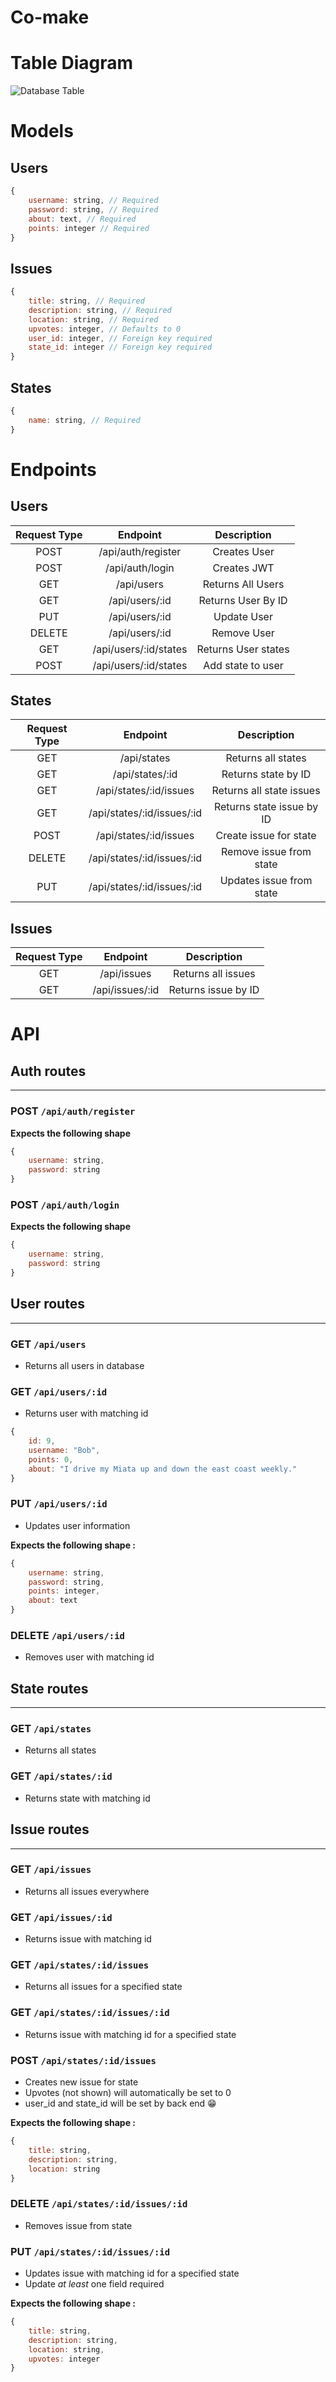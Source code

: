 # Co-make

# Table Diagram
![Database Table](img/datatable.png)

# Models
## Users
```js
{
    username: string, // Required
    password: string, // Required
    about: text, // Required
    points: integer // Required
}
```
## Issues
```js
{
    title: string, // Required
    description: string, // Required
    location: string, // Required
    upvotes: integer, // Defaults to 0
    user_id: integer, // Foreign key required
    state_id: integer // Foreign key required
}
```
## States
```js
{
    name: string, // Required
}
```
# Endpoints
## Users
| Request Type | Endpoint                       | Description               |
|:------------:|:------------------------------:|:-------------------------:|
| POST         | /api/auth/register             | Creates User              |
| POST         | /api/auth/login                | Creates JWT               |
| GET          | /api/users                     | Returns All Users         |
| GET          | /api/users/:id                 | Returns User By ID        |
| PUT          | /api/users/:id                 | Update User               |
| DELETE       | /api/users/:id                 | Remove User               |
| GET          | /api/users/:id/states          | Returns User states       |
| POST         | /api/users/:id/states          | Add state to user         |
## States
| Request Type | Endpoint                       | Description               |
|:------------:|:------------------------------:|:-------------------------:|
| GET          | /api/states                    | Returns all states        |
| GET          | /api/states/:id                | Returns state by ID       |
| GET          | /api/states/:id/issues         | Returns all state issues  |
| GET          | /api/states/:id/issues/:id     | Returns state issue by ID |
| POST         | /api/states/:id/issues         | Create issue for state    |
| DELETE       | /api/states/:id/issues/:id     | Remove issue from state   |
| PUT          | /api/states/:id/issues/:id     | Updates issue from state  |
## Issues
| Request Type | Endpoint                       | Description               |
|:------------:|:------------------------------:|:-------------------------:|
| GET          | /api/issues                    | Returns all issues        |
| GET          | /api/issues/:id                | Returns issue by ID       |

# API
## Auth routes
----------------
### POST `/api/auth/register`

**Expects the following shape**
```js
{
    username: string,
    password: string
}
```
### POST `/api/auth/login`

**Expects the following shape**
```js
{
    username: string,
    password: string
}
```
## User routes
----------------
### GET `/api/users`
- Returns all users in database
### GET `/api/users/:id`
- Returns user with matching id
```js
{
    id: 9,
    username: "Bob",
    points: 0,
    about: "I drive my Miata up and down the east coast weekly."
}
```
### PUT `/api/users/:id`
- Updates user information

**Expects the following shape :**
```js
{
    username: string,
    password: string,
    points: integer,
    about: text
}
```
### DELETE `/api/users/:id`
- Removes user with matching id

## State routes
----------------
### GET `/api/states`
- Returns all states
### GET `/api/states/:id`
- Returns state with matching id

## Issue routes
----------------
### GET `/api/issues`
- Returns all issues everywhere
### GET `/api/issues/:id`
- Returns issue with matching id
### GET `/api/states/:id/issues`
- Returns all issues for a specified state
### GET `/api/states/:id/issues/:id`
- Returns issue with matching id for a specified state
### POST `/api/states/:id/issues`
- Creates new issue for state
- Upvotes (not shown) will automatically be set to 0
- user_id and state_id will be set by back end 😁

**Expects the following shape :**
```js
{
    title: string,
    description: string,
    location: string
}
```
### DELETE `/api/states/:id/issues/:id`
- Removes issue from state
### PUT `/api/states/:id/issues/:id`
- Updates issue with matching id for a specified state
- Update *at least* one field required

**Expects the following shape :**

```js
{
    title: string,
    description: string,
    location: string,
    upvotes: integer
}
```